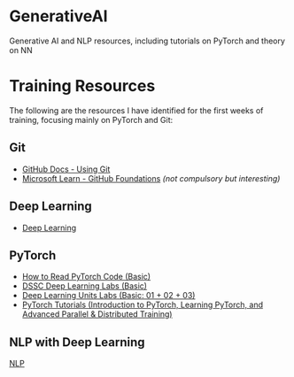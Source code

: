 # GenerativeAI
Generative AI and NLP resources, including tutorials on PyTorch and theory on NN


# Training Resources

The following are the resources I have identified for the first weeks of training, focusing mainly on PyTorch and Git:

## Git
- [GitHub Docs - Using Git](https://docs.github.com/en/get-started/using-git)
- [Microsoft Learn - GitHub Foundations](https://learn.microsoft.com/en-us/training/paths/github-foundations/) *(not compulsory but interesting)*

## Deep Learning 
- [Deep Learning](https://atcold.github.io/NYU-DLSP21/)

## PyTorch
- [How to Read PyTorch Code (Basic)](https://github.com/davidbau/how-to-read-pytorch)
- [DSSC Deep Learning Labs (Basic)](https://github.com/marcozullich/DSSC_DL_2021/tree/main/labs)
- [Deep Learning Units Labs (Basic: 01 + 02 + 03)](https://github.com/emaballarin/deeplearning-units/tree/main/labs)
- [PyTorch Tutorials (Introduction to PyTorch, Learning PyTorch, and Advanced Parallel & Distributed Training)](https://pytorch.org/tutorials/beginner/basics/intro.html)

## NLP with Deep Learning
[NLP](https://web.stanford.edu/class/cs224n/)

